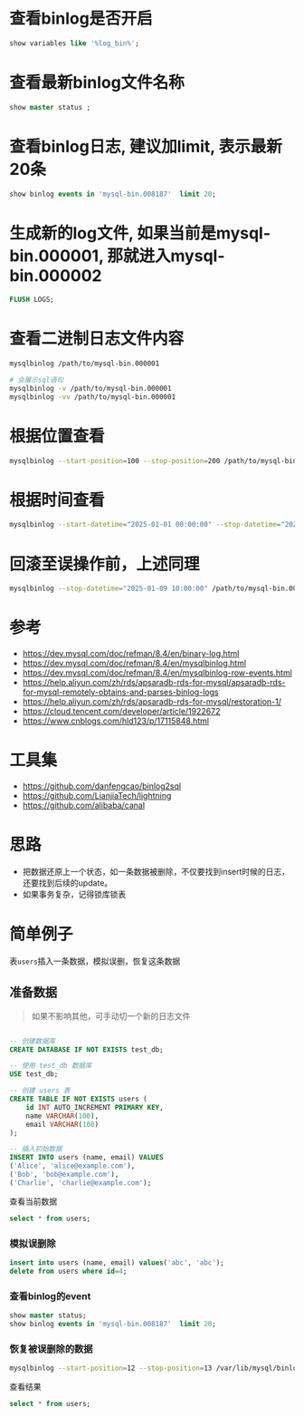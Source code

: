 # 查看binlog是否开启

```sql
show variables like '%log_bin%';
```

# 查看最新binlog文件名称

```sql
show master status ;
```

# 查看binlog日志, 建议加limit, 表示最新20条

```sql
show binlog events in 'mysql-bin.008187'  limit 20;
```

# 生成新的log文件, 如果当前是mysql-bin.000001, 那就进入mysql-bin.000002

```sql
FLUSH LOGS;
```

# 查看二进制日志文件内容

```bash
mysqlbinlog /path/to/mysql-bin.000001

# 会展示sql语句
mysqlbinlog -v /path/to/mysql-bin.000001
mysqlbinlog -vv /path/to/mysql-bin.000001
```

# 根据位置查看

```bash
mysqlbinlog --start-position=100 --stop-position=200 /path/to/mysql-bin.000001
```

# 根据时间查看

```bash
mysqlbinlog --start-datetime="2025-01-01 00:00:00" --stop-datetime="2025-01-02 00:00:00" /path/to/mysql-bin.000001
```

# 回滚至误操作前，上述同理

```bash
mysqlbinlog --stop-datetime="2025-01-09 10:00:00" /path/to/mysql-bin.000001 | mysql -u root -p your_database
```

# 参考

- https://dev.mysql.com/doc/refman/8.4/en/binary-log.html
- https://dev.mysql.com/doc/refman/8.4/en/mysqlbinlog.html
- https://dev.mysql.com/doc/refman/8.4/en/mysqlbinlog-row-events.html
- https://help.aliyun.com/zh/rds/apsaradb-rds-for-mysql/apsaradb-rds-for-mysql-remotely-obtains-and-parses-binlog-logs
- https://help.aliyun.com/zh/rds/apsaradb-rds-for-mysql/restoration-1/
- https://cloud.tencent.com/developer/article/1922672
- https://www.cnblogs.com/hld123/p/17115848.html

# 工具集 

- https://github.com/danfengcao/binlog2sql
- https://github.com/LianjiaTech/lightning
- https://github.com/alibaba/canal

  
# 思路

- 把数据还原上一个状态，如一条数据被删除，不仅要找到insert时候的日志，还要找到后续的update。
- 如果事务复杂，记得锁库锁表
  
# 简单例子

表`users`插入一条数据，模拟误删，恢复这条数据

## 准备数据

> 如果不影响其他，可手动切一个新的日志文件


```sql

-- 创建数据库
CREATE DATABASE IF NOT EXISTS test_db;

-- 使用 test_db 数据库
USE test_db;

-- 创建 users 表
CREATE TABLE IF NOT EXISTS users (
    id INT AUTO_INCREMENT PRIMARY KEY,
    name VARCHAR(100),
    email VARCHAR(100)
);

-- 插入初始数据
INSERT INTO users (name, email) VALUES
('Alice', 'alice@example.com'),
('Bob', 'bob@example.com'),
('Charlie', 'charlie@example.com');

```

查看当前数据

```sql
select * from users;
```
### 模拟误删除

```sql
insert into users (name, email) values('abc', 'abc');
delete from users where id=4;
```

### 查看binlog的event

```sql
show master status;
show binlog events in 'mysql-bin.008187'  limit 20;
```

### 恢复被误删除的数据

```bash
mysqlbinlog --start-position=12 --stop-position=13 /var/lib/mysql/binlog.000001 | mysql
```

查看结果

```sql
select * from users;
```


